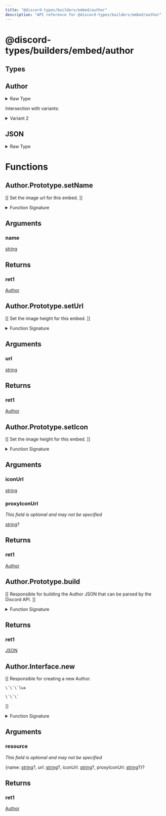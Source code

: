 ```yaml
---
title: "@discord-types/builders/embed/author"
description: "API reference for @discord-types/builders/embed/author"
---
```


<div id="@discord-types/builders/embed/author"></div>

# @discord-types/builders/embed/author

<div id="Types"></div>

## Types

<div id="Author"></div>

## Author

<details>
<summary>Raw Type</summary>

```luau
type Author = Author.Prototype, & {
	name: string?,

	url: string?,

	iconUrl: string?,

	proxyIconUrl: string?
}
```

</details>

Intersection with variants:

<details>
<summary>Variant 2</summary>

<TypeTable
	type={{
		"name": {
			type: "[string](#string)?",
			description: "",
			required: false
		},
		"url": {
			type: "[string](#string)?",
			description: "",
			required: false
		},
		"iconUrl": {
			type: "[string](#string)?",
			description: "",
			required: false
		},
		"proxyIconUrl": {
			type: "[string](#string)?",
			description: "",
			required: false
		},
	}}
/>
</details>

<div id="JSON"></div>

## JSON

<details>
<summary>Raw Type</summary>

```luau
type JSON = Author.Prototype.build({} :: any),
```

</details>

<div id="Functions"></div>

# Functions

<div id="Author.Prototype.setName"></div>

## Author.Prototype.setName

\[\[
	Set the image url for this embed.
\]\]

<details>
<summary>Function Signature</summary>

```luau
--[[
	Set the image url for this embed.
]]
function Author.Prototype.setName(self: Author, name: string) -> Author end
```

</details>

<div id="Arguments"></div>

## Arguments

<div id="name"></div>

### name

[string](#string)

<div id="Returns"></div>

## Returns

<div id="ret1"></div>

### ret1

[Author](#Author)<div id="Author.Prototype.setUrl"></div>

## Author.Prototype.setUrl

\[\[
	Set the image height for this embed.
\]\]

<details>
<summary>Function Signature</summary>

```luau
--[[
	Set the image height for this embed.
]]
function Author.Prototype.setUrl(self: Author, url: string) -> Author end
```

</details>

<div id="Arguments"></div>

## Arguments

<div id="url"></div>

### url

[string](#string)

<div id="Returns"></div>

## Returns

<div id="ret1"></div>

### ret1

[Author](#Author)<div id="Author.Prototype.setIcon"></div>

## Author.Prototype.setIcon

\[\[
	Set the image height for this embed.
\]\]

<details>
<summary>Function Signature</summary>

```luau
--[[
	Set the image height for this embed.
]]
function Author.Prototype.setIcon(self: Author, iconUrl: string, proxyIconUrl: string?) -> Author end
```

</details>

<div id="Arguments"></div>

## Arguments

<div id="iconUrl"></div>

### iconUrl

[string](#string)

<div id="proxyIconUrl"></div>

### proxyIconUrl

*This field is optional and may not be specified*

[string](#string)?

<div id="Returns"></div>

## Returns

<div id="ret1"></div>

### ret1

[Author](#Author)<div id="Author.Prototype.build"></div>

## Author.Prototype.build

\[\[
	Responsible for building the Author JSON that can be parsed by the Discord API.
\]\]

<details>
<summary>Function Signature</summary>

```luau
--[[
	Responsible for building the Author JSON that can be parsed by the Discord API.
]]
function Author.Prototype.build(self: Author) -> JSON end
```

</details>

<div id="Returns"></div>

## Returns

<div id="ret1"></div>

### ret1

[JSON](#JSON)<div id="Author.Interface.new"></div>

## Author.Interface.new

\[\[
	Responsible for creating a new Author.

	\`\`\`lua
	
	\`\`\`
\]\]

<details>
<summary>Function Signature</summary>

```luau
--[[
	Responsible for creating a new Author.

	\`\`\`lua
	
	\`\`\`
]]
function Author.Interface.new(resource: {
		name: string?,

		url: string?,

		iconUrl: string?,

		proxyIconUrl: string?
	}?) -> Author end
```

</details>

<div id="Arguments"></div>

## Arguments

<div id="resource"></div>

### resource

*This field is optional and may not be specified*

\{name: [string](#string)?, url: [string](#string)?, iconUrl: [string](#string)?, proxyIconUrl: [string](#string)?\}?

<div id="Returns"></div>

## Returns

<div id="ret1"></div>

### ret1

[Author](#Author)